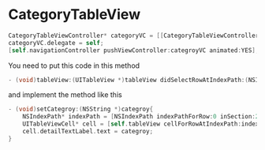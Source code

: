 # CategoryTableView


```ObjectiveC
CategoryTableViewController* categoryVC = [[CategoryTableViewController alloc]init];[categoryVC setCategroyArray:[PlistReader getArrayFromPlist:@"category"]];
categoryVC.delegate = self;
[self.navigationController pushViewController:categroyVC animated:YES];
```

You need to put this code in this method 

```ObjectiveC
- (void)tableView:(UITableView *)tableView didSelectRowAtIndexPath:(NSIndexPath *)indexPath
```

and implement the method like this

```ObjectiveC
- (void)setCategroy:(NSString *)categroy{
    NSIndexPath* indexPath = [NSIndexPath indexPathForRow:0 inSection:2];
    UITableViewCell* cell = [self.tableView cellForRowAtIndexPath:indexPath];
    cell.detailTextLabel.text = categroy;
}
```



